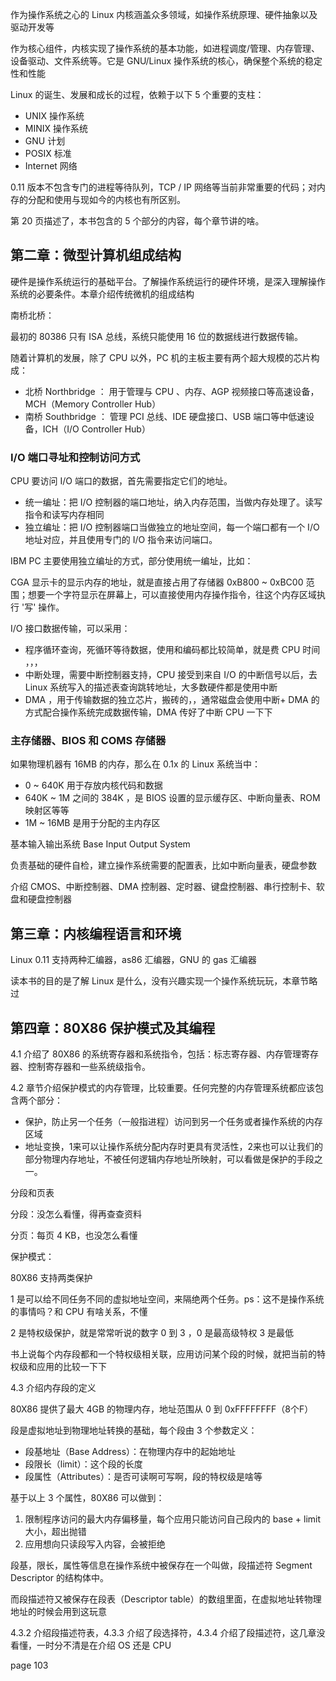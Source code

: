 
作为操作系统之心的 Linux 内核涵盖众多领域，如操作系统原理、硬件抽象以及驱动开发等

作为核心组件，内核实现了操作系统的基本功能，如进程调度/管理、内存管理、设备驱动、文件系统等。它是 GNU/Linux 操作系统的核心，确保整个系统的稳定性和性能

Linux 的诞生、发展和成长的过程，依赖于以下 5 个重要的支柱：

- UNIX 操作系统
- MINIX 操作系统
- GNU 计划
- POSIX 标准
- Internet 网络

0.11 版本不包含专门的进程等待队列，TCP / IP 网络等当前非常重要的代码；对内存的分配和使用与现如今的内核也有所区别。

第 20 页描述了，本书包含的 5 个部分的内容，每个章节讲的啥。

## 第二章：微型计算机组成结构

硬件是操作系统运行的基础平台。了解操作系统运行的硬件环境，是深入理解操作系统的必要条件。本章介绍传统微机的组成结构

南桥北桥：

最初的 80386 只有 ISA 总线，系统只能使用 16 位的数据线进行数据传输。

随着计算机的发展，除了 CPU 以外，PC 机的主板主要有两个超大规模的芯片构成：

- 北桥 Northbridge ： 用于管理与 CPU 、内存、AGP 视频接口等高速设备，MCH（Memory Controller Hub）
- 南桥 Southbridge ： 管理 PCI 总线、IDE 硬盘接口、USB 端口等中低速设备，ICH（I/O Controller Hub）

### I/O 端口寻址和控制访问方式

CPU 要访问 I/O 端口的数据，首先需要指定它们的地址。

- 统一编址：把 I/O 控制器的端口地址，纳入内存范围，当做内存处理了。读写指令和读写内存相同
- 独立编址：把 I/O 控制器端口当做独立的地址空间，每一个端口都有一个 I/O 地址对应，并且使用专门的 I/O 指令来访问端口。

IBM PC 主要使用独立编址的方式，部分使用统一编址，比如：

CGA 显示卡的显示内存的地址，就是直接占用了存储器 0xB800 ~ 0xBC00 范围；想要一个字符显示在屏幕上，可以直接使用内存操作指令，往这个内存区域执行 '写' 操作。

I/O 接口数据传输，可以采用：

- 程序循环查询，死循环等待数据，使用和编码都比较简单，就是费 CPU 时间 ，，，
- 中断处理，需要中断控制器支持，CPU 接受到来自 I/O 的中断信号以后，去 Linux 系统写入的描述表查询跳转地址，大多数硬件都是使用中断
- DMA ，用于传输数据的独立芯片，搬砖的，，通常磁盘会使用中断+ DMA 的方式配合操作系统完成数据传输，DMA 传好了中断 CPU 一下下

### 主存储器、BIOS 和 COMS 存储器

如果物理机器有 16MB 的内存，那么在 0.1x 的 Linux 系统当中：

- 0 ~ 640K 用于存放内核代码和数据
- 640K ~ 1M 之间的 384K ，是 BIOS 设置的显示缓存区、中断向量表、ROM 映射区等等
- 1M ~ 16MB 是用于分配的主内存区

基本输入输出系统 Base Input Output System

负责基础的硬件自检，建立操作系统需要的配置表，比如中断向量表，硬盘参数

介绍 CMOS、中断控制器、DMA 控制器、定时器、键盘控制器、串行控制卡、软盘和硬盘控制器

## 第三章：内核编程语言和环境

Linux 0.11 支持两种汇编器，as86 汇编器，GNU 的 gas 汇编器

读本书的目的是了解 Linux 是什么，没有兴趣实现一个操作系统玩玩，本章节略过

## 第四章：80X86 保护模式及其编程

4.1 介绍了 80X86 的系统寄存器和系统指令，包括：标志寄存器、内存管理寄存器、控制寄存器和一些系统级指令。

4.2 章节介绍保护模式的内存管理，比较重要。任何完整的内存管理系统都应该包含两个部分：

- 保护，防止另一个任务（一般指进程）访问到另一个任务或者操作系统的内存区域
- 地址变换，1来可以让操作系统分配内存时更具有灵活性，2来也可以让我们的部分物理内存地址，不被任何逻辑内存地址所映射，可以看做是保护的手段之一。

分段和页表

分段：没怎么看懂，得再查查资料

分页：每页 4 KB，也没怎么看懂

保护模式：

80X86 支持两类保护

1 是可以给不同任务不同的虚拟地址空间，来隔绝两个任务。ps：这不是操作系统的事情吗？和 CPU 有啥关系，不懂

2 是特权级保护，就是常常听说的数字 0 到 3 ，0 是最高级特权 3 是最低

书上说每个内存段都和一个特权级相关联，应用访问某个段的时候，就把当前的特权级和应用的比较一下下

4.3 介绍内存段的定义

80X86 提供了最大 4GB 的物理内存，地址范围从 0 到 0xFFFFFFFF（8个F）

段是虚拟地址到物理地址转换的基础，每个段由 3 个参数定义：

- 段基地址（Base Address）：在物理内存中的起始地址
- 段限长（limit）：这个段的长度
- 段属性（Attributes）：是否可读啊可写啊，段的特权级是啥等

基于以上 3 个属性，80X86 可以做到：

1. 限制程序访问的最大内存偏移量，每个应用只能访问自己段内的 base + limit 大小，超出抛错
2. 应用想向只读段写入内容，会被拒绝

段基，限长，属性等信息在操作系统中被保存在一个叫做，段描述符 Segment Descriptor 的结构体中。

而段描述符又被保存在段表（Descriptor table）的数组里面，在虚拟地址转物理地址的时候会用到这玩意

4.3.2 介绍段描述符表，4.3.3 介绍了段选择符，4.3.4 介绍了段描述符，这几章没看懂，一时分不清是在介绍 OS 还是 CPU 

page 103
